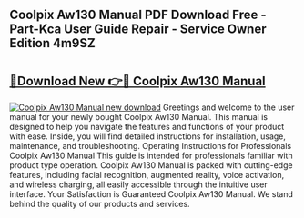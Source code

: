 ## Coolpix Aw130 Manual PDF Download Free - Part-Kca User Guide Repair - Service Owner Edition 4m9SZ

# <h2><a href="http://bc17909.oget.top/?id=Coolpix+Aw130+Manual">🔗Download New 👉🔴 Coolpix Aw130 Manual</a></h2>

[![Coolpix Aw130 Manual new download](https://i.imgur.com/5g1atiW.png)](http://bc17909.oget.top/?id=Coolpix+Aw130+Manual)
Greetings and welcome to the user manual for your newly bought Coolpix Aw130 Manual. This manual is designed to help you navigate the features and functions of your product with ease. Inside, you will find detailed instructions for installation, usage, maintenance, and troubleshooting. Operating Instructions for Professionals Coolpix Aw130 Manual This guide is intended for professionals familiar with product type operation. Coolpix Aw130 Manual is packed with cutting-edge features, including facial recognition, augmented reality, voice activation, and wireless charging, all easily accessible through the intuitive user interface. Your Satisfaction is Guaranteed Coolpix Aw130 Manual. We stand behind the quality of our products and services.
